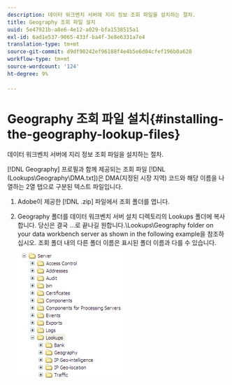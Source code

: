 ```yaml
---
description: 데이터 워크벤치 서버에 지리 정보 조회 파일을 설치하는 절차.
title: Geography 조회 파일 설치
uuid: 5e47921b-a8e6-4e12-a029-bfa1538515a1
exl-id: 6ad1e537-9065-433f-ba4f-3e8e6331a7e4
translation-type: tm+mt
source-git-commit: d9df90242ef96188f4e4b5e6d04cfef196b0a628
workflow-type: tm+mt
source-wordcount: '124'
ht-degree: 9%

---
```


# Geography 조회 파일 설치{#installing-the-geography-lookup-files}

데이터 워크벤치 서버에 지리 정보 조회 파일을 설치하는 절차.

[!DNL Geography] 프로필과 함께 제공되는 조회 파일 [!DNL (Lookups\Geography\DMA.txt])은 DMA(지정된 시장 지역) 코드와 해당 이름을 나열하는 2열 탭으로 구분된 텍스트 파일입니다.

1. Adobe이 제공한 [!DNL .zip] 파일에서 조회 폴더를 엽니다.
1. Geography 폴더를 데이터 워크벤치 서버 설치 디렉토리의 Lookups 폴더에 복사합니다. 당신은 결국 ...로 끝나길 원합니다.\Lookups\Geography folder on your data workbench server as shown in the following example을 참조하십시오. 조회 폴더 내의 다른 폴더 이름은 표시된 폴더 이름과 다를 수 있습니다.

   ![단계 정보](assets/Geo_installLookups_dir.png)
